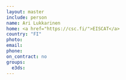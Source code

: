 ```yaml
---
layout: master
include: person
name: Ari Lukkarinen
home: <a href="https://csc.fi/">EISCAT</a>
country: "FI"
photo:
email: 
phone:
on_contract: no
groups:
  e3ds:
---
```

